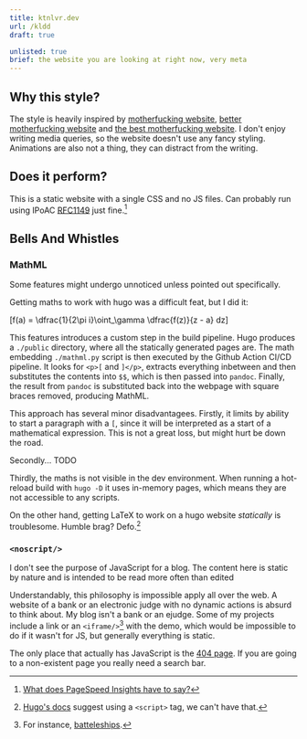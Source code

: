 ```yaml
---
title: ktnlvr.dev
url: /kldd
draft: true

unlisted: true
brief: the website you are looking at right now, very meta
---
```


## Why this style?

The style is heavily inspired by [motherfucking website](https://motherfuckingwebsite.com/), [better motherfucking website](http://bettermotherfuckingwebsite.com/) and [the best motherfucking website](https://thebestmotherfucking.website/). I don't enjoy writing media queries, so the website doesn't use any fancy styling. Animations are also not a thing, they can distract from the writing.

## Does it perform?

This is a static website with a single CSS and no JS files. Can probably run using IPoAC [RFC1149](https://datatracker.ietf.org/doc/html/rfc1149) just fine.[^page-speed-insights]

## Bells And Whistles

### MathML

Some features might undergo unnoticed unless pointed out specifically.

Getting maths to work with hugo was a difficult feat, but I did it:

\[f(a) = \dfrac{1}{2\pi i}\oint_\gamma \dfrac{f(z)}{z - a} dz\]

This features introduces a custom step in the build pipeline. Hugo produces a `./public` directory, where all the statically generated pages are. The math embedding `./mathml.py` script is then executed by the Github Action CI/CD pipeline. It looks for `<p>[` and `]</p>`, extracts everything inbetween and then substitutes the contents into `$$`, which is then passed into `pandoc`. Finally, the result from `pandoc` is substituted back into the webpage with square braces removed, producing MathML.

This approach has several minor disadvantagees. Firstly, it limits by ability to start a paragraph with a `[`, since it will be interpreted as a start of a mathematical expression. This is not a great loss, but might hurt be down the road.

Secondly... TODO

Thirdly, the maths is not visible in the dev environment. When running a hot-reload build with `hugo -D` it uses in-memory pages, which means they are not accessible to any scripts.

On the other hand, getting LaTeX to work on a hugo website *statically* is troublesome. Humble brag? Defo.[^hugo-maths-official]

### `<noscript/>`

I don't see the purpose of JavaScript for a blog. The content here is static by nature and is intended to be read more often than edited

Understandably, this philosophy is impossible apply all over the web. A website of a bank or an electronic judge with no dynamic actions is absurd to think about. My blog isn't a bank or an ejudge. Some of my projects include a link or an `<iframe/>`[^iframe] with the demo, which would be impossible to do if it wasn't for JS, but generally everything is static.

The only place that actually has JavaScript is the [404 page](/this-page-does-not-exist). If you are going to a non-existent page you really need a search bar.

[^iframe]: For instance, [batteleships](/programming/battleships).
[^page-speed-insights]: [What does PageSpeed Insights have to say?](https://pagespeed.web.dev/analysis?url=https%3A%2F%2Fktnlvr.dev%2Fprogramming%2Fktnlvr.dev)
[^hugo-maths-official]: [Hugo's docs](https://gohugo.io/content-management/mathematics/) suggest using a `<script>` tag, we can't have that.